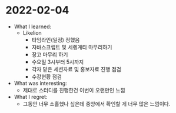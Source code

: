 # 2022-02-04

- What I learned: 
  - Likelion
    - 타임라인(일정) 정했음
    - 자바스크립트 및 세렝게티 마무리하기
    - 장고 마무리 하기
    - 수요일 3시부터 5시까지
    - 각자 맡은 세션자료 및 홍보자료 진행 점검
    - 수강현황 점검
- What was interesting:
  - 제대로 스터디를 진행한건 이번이 오랜만인 느낌 
- What I regret: 
  - 그동안 너무 소홀했나 싶은데 중앙에서 확인할 게 너무 많은 느낌이다.